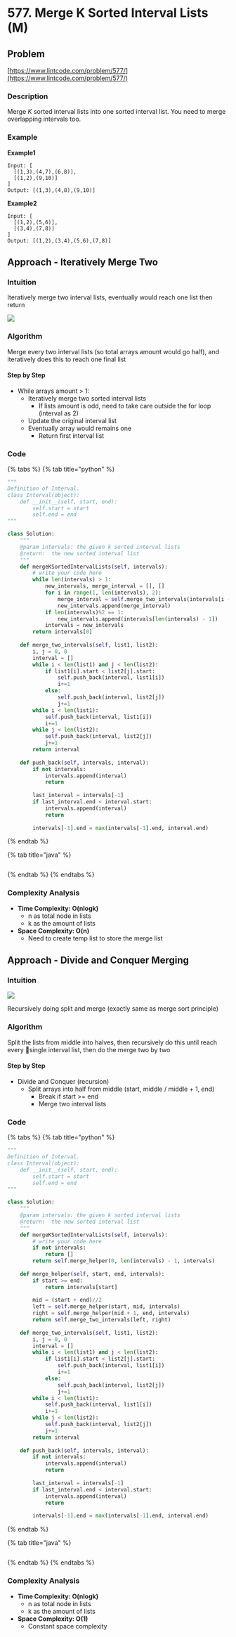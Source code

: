 # 577. Merge K Sorted Interval Lists \(M\)

## Problem

[https://www.lintcode.com/problem/577/](https://www.lintcode.com/problem/577/)

### Description

Merge _K_ sorted interval lists into one sorted interval list. You need to merge overlapping intervals too.

### Example

**Example1**

```text
Input: [
  [(1,3),(4,7),(6,8)],
  [(1,2),(9,10)]
]
Output: [(1,3),(4,8),(9,10)]
```

**Example2**

```text
Input: [
  [(1,2),(5,6)],
  [(3,4),(7,8)]
]
Output: [(1,2),(3,4),(5,6),(7,8)]
```

## Approach - Iteratively Merge Two

### Intuition

Iteratively merge two interval lists, eventually would reach one list then return 

![](../../../.gitbook/assets/screen-shot-2021-04-04-at-10.27.24-pm.png)

### Algorithm

Merge every two interval lists \(so total arrays amount would go half\), and iteratively does this to reach one final list

#### Step by Step

* While arrays amount &gt; 1:
  * Iteratively merge two sorted interval lists
    * If lists amount is odd, need to take care outside the for loop \(interval as 2\)
  * Update the original interval list
  * Eventually array would remains one
    * Return first interval list

### Code

{% tabs %}
{% tab title="python" %}
```python
"""
Definition of Interval.
class Interval(object):
    def __init__(self, start, end):
        self.start = start
        self.end = end
"""

class Solution:
    """
    @param intervals: the given k sorted interval lists
    @return:  the new sorted interval list
    """
    def mergeKSortedIntervalLists(self, intervals):
        # write your code here
        while len(intervals) > 1:
            new_intervals, merge_interval = [], []
            for i in range(1, len(intervals), 2):
                merge_interval = self.merge_two_intervals(intervals[i - 1], intervals[i])
                new_intervals.append(merge_interval)
            if len(intervals)%2 == 1:
                new_intervals.append(intervals[len(intervals) - 1])
            intervals = new_intervals
        return intervals[0]
    
    def merge_two_intervals(self, list1, list2):
        i, j = 0, 0
        interval = []
        while i < len(list1) and j < len(list2):
            if list1[i].start < list2[j].start:
                self.push_back(interval, list1[i])
                i+=1
            else:
                self.push_back(interval, list2[j])
                j+=1
        while i < len(list1):
            self.push_back(interval, list1[i])
            i+=1
        while j < len(list2):
            self.push_back(interval, list2[j])
            j+=1
        return interval
    
    def push_back(self, intervals, interval):
        if not intervals:
            intervals.append(interval)
            return
        
        last_interval = intervals[-1]
        if last_interval.end < interval.start:
            intervals.append(interval)
            return 
        
        intervals[-1].end = max(intervals[-1].end, interval.end)
```
{% endtab %}

{% tab title="java" %}
```

```
{% endtab %}
{% endtabs %}

### Complexity Analysis

* **Time Complexity: O\(nlogk\)**
  * n as total node in lists
  * k as the amount of lists
* **Space Complexity: O\(n\)**
  * Need to create temp list to store the merge list

## Approach - Divide and Conquer Merging

### Intuition

![](../../../.gitbook/assets/screen-shot-2021-04-04-at-2.00.03-am.png)

Recursively doing split and merge \(exactly same as merge sort principle\)

### Algorithm

Split the lists from middle into halves, then recursively do this until reach every single interval list, then do the merge two by two 

#### Step by Step

* Divide and Conquer \(recursion\)
  * Split arrays into half from middle \(start, middle / middle + 1, end\)
    * Break if start &gt;= end
    * Merge two interval lists

### Code

{% tabs %}
{% tab title="python" %}
```python
"""
Definition of Interval.
class Interval(object):
    def __init__(self, start, end):
        self.start = start
        self.end = end
"""

class Solution:
    """
    @param intervals: the given k sorted interval lists
    @return:  the new sorted interval list
    """
    def mergeKSortedIntervalLists(self, intervals):
        # write your code here
        if not intervals:
            return []
        return self.merge_helper(0, len(intervals) - 1, intervals)
    
    def merge_helper(self, start, end, intervals):
        if start >= end:
            return intervals[start]
        
        mid = (start + end)//2
        left = self.merge_helper(start, mid, intervals)
        right = self.merge_helper(mid + 1, end, intervals)
        return self.merge_two_intervals(left, right)
    
    def merge_two_intervals(self, list1, list2):
        i, j = 0, 0
        interval = []
        while i < len(list1) and j < len(list2):
            if list1[i].start < list2[j].start:
                self.push_back(interval, list1[i])
                i+=1
            else:
                self.push_back(interval, list2[j])
                j+=1
        while i < len(list1):
            self.push_back(interval, list1[i])
            i+=1
        while j < len(list2):
            self.push_back(interval, list2[j])
            j+=1
        return interval
    
    def push_back(self, intervals, interval):
        if not intervals:
            intervals.append(interval)
            return
        
        last_interval = intervals[-1]
        if last_interval.end < interval.start:
            intervals.append(interval)
            return 
        
        intervals[-1].end = max(intervals[-1].end, interval.end)
```
{% endtab %}

{% tab title="java" %}
```

```
{% endtab %}
{% endtabs %}

### Complexity Analysis

* **Time Complexity: O\(nlogk\)**
  * n as total node in lists
  * k as the amount of lists
* **Space Complexity: O\(1\)**
  * Constant space complexity

